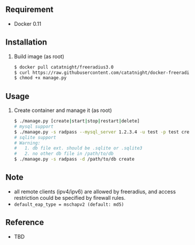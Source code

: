 ## Requirement
+ Docker 0.11

## Installation
1. Build image (as root)

	```bash
	$ docker pull catatnight/freeradius3.0
	$ curl https://raw.githubusercontent.com/catatnight/docker-freeradius/master/manage.py -o manage.py
	$ chmod +x manage.py
	```

## Usage
1. Create container and manage it (as root)

	```bash
	$ ./manage.py [create|start|stop|restart|delete]
	# mysql support
	$ ./manage.py -s radpass --mysql_server 1.2.3.4 -u test -p test create
	# sqlite support
	# Warning:
	#   1. db file ext. should be .sqlite or .sqlite3
	#   2. no other db file in /path/to/db
	$ ./manage.py -s radpass -d /path/to/db create
	```

## Note
+ all remote clients (ipv4/ipv6) are allowed by freeradius, and access restriction could be specified by firewall rules.
+ ```default_eap_type = mschapv2 (default: md5)```

## Reference
+ TBD


